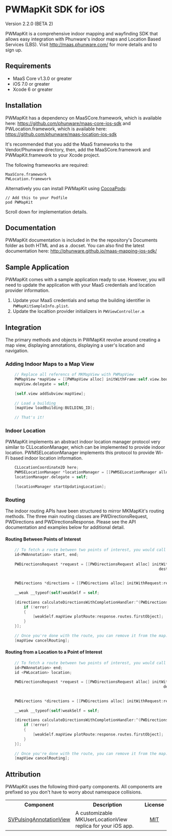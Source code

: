 PWMapKit SDK for iOS
==================

Version 2.2.0 (BETA 2)

PWMapKit is a comprehensive indoor mapping and wayfinding SDK that allows easy integration with Phunware's indoor maps and Location Based Services (LBS). Visit http://maas.phunware.com/ for more details and to sign up.



Requirements
------------

- MaaS Core v1.3.0 or greater
- iOS 7.0 or greater
- Xcode 6 or greater



Installation
------------

PWMapKit has a dependency on MaaSCore.framework, which is available here: https://github.com/phunware/maas-core-ios-sdk and PWLocation.framework, which is available here: https://github.com/phunware/maas-location-ios-sdk

It's recommended that you add the MaaS frameworks to the Vendor/Phunware directory, then, add the MaaSCore.framework and PWMapKit.framework to your Xcode project.

The following frameworks are required:
````
MaaSCore.framework
PWLocation.framework
````

Alternatively you can install PWMapKit using [CocoaPods](http://www.cocoapods.org):
````
// Add this to your Podfile
pod PWMapKit
````

Scroll down for implementation details.



Documentation
------------

PWMapKit documentation is included in the the repository's Documents folder as both HTML and as a .docset. You can also find the latest documentation here: http://phunware.github.io/maas-mapping-ios-sdk/



Sample Application
------------

PWMapKit comes with a sample application ready to use. However, you will need to update the application with your MaaS credentials and location provider information.

1. Update your MaaS credentials and setup the building identifier in `PWMapKitSampleInfo.plist`.
2. Update the localtion provider initializers in `PWViewController.m`



Integration
-----------

The primary methods and objects in PWMapKit revolve around creating a map view, displaying annotations, displaying a user's location and navigation.

### Adding Indoor Maps to a Map View

````objective-c
	// Replace all referencs of MKMapView with PWMapView
    PWMapView *mapView = [[PWMapView alloc] initWithFrame:self.view.bounds];
    mapView.delegate = self;
    
    [self.view addSubview:mapView];
    
    // Load a building
    [mapView loadBuilding:BUILDING_ID];
    
    // That's it!
````


### Indoor Location

PWMapKit implements an abstract indoor location manager protocol very similar to CLLocationManager, which can be implemented to provide indoor location. PWMSELocationManager implements this protocol to provide Wi-Fi based indoor location information.

````objective-c
	CLLocationCoordinate2D here;
    PWMSELocationManager *locationManager = [[PWMSELocationManager alloc] initWithVenueGUID:@"VENUE GUID" location:here];
    locationManager.delegate = self;
    
    [locationManager startUpdatingLocation];
````


### Routing

The indoor routing APIs have been structured to mirror MKMapKit's routing methods. The three main routing classes are PWDirectionsRequest, PWDirections and PWDirectionsResponse. Please see the API documentation and examples below for additional detail.



#### Routing Between Points of Interest

````objective-c
	// To fetch a route between two points of interest, you would call the following method:
    id<PWAnnotation> start, end;
    
    PWDirectionsRequest *request = [[PWDirectionsRequest alloc] initWithSource:start
                                                                   destination:end
                                                                          type:PWDirectionsTypeAny];
    
    PWDirections *directions = [[PWDirections alloc] initWithRequest:request];
    
    __weak __typeof(self)weakSelf = self;
    
    [directions calculateDirectionsWithCompletionHandler:^(PWDirectionsResponse *response, NSError *error) {
        if (!error)
        {
            [weakSelf.mapView plotRoute:response.routes.firstObject];
        }
    }];
    
    // Once you're done with the route, you can remove it from the map:
    [mapView cancelRouting];
````



#### Routing from a Location to a Point of Interest

````objective-c
	// To fetch a route between two points of interest, you would call the following method:
    id<PWAnnotation> end;
    id <PWLocation> location;
    
    PWDirectionsRequest *request = [[PWDirectionsRequest alloc] initWithLocation:location
                                                                     destination:end
                                                                            type:PWDirectionsTypeAny];
    
    PWDirections *directions = [[PWDirections alloc] initWithRequest:request];
    
    __weak __typeof(self)weakSelf = self;
    
    [directions calculateDirectionsWithCompletionHandler:^(PWDirectionsResponse *response, NSError *error) {
        if (!error)
        {
            [weakSelf.mapView plotRoute:response.routes.firstObject];
        }
    }];
    
    // Once you're done with the route, you can remove it from the map:
    [mapView cancelRouting];
````

Attribution
-----------
PWMapKit uses the following third-party components. All components are prefixed so you don't have to worry about namespace collisions.

<table>
  <tr>
  <th style="text-align:center;">Component</th>
  <th style="text-align:center;">Description</th>
  <th style="text-align:center;">License</th>
  </tr>
  <tr>
    <td><a href="https://github.com/samvermette/SVPulsingAnnotationView">SVPulsingAnnotationView</a></td>
    <td>
     A customizable MKUserLocationView replica for your iOS app.
    </td>
    <td style="text-align:center;""><a href="https://github.com/samvermette/SVPulsingAnnotationView/blob/master/LICENSE.txt">MIT</a>
    </td>
  </tr>
</table>
